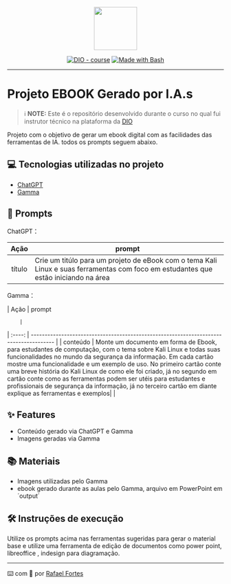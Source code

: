 <p align="center">
    <img width="100" src=".github/assets/banner.png">
</p>


<p align="center">
<a href="https://dio.me/"><img src="https://img.shields.io/badge/DIO-Course-28DA77?logo=youtube" alt="DIO - course"></a>
<a href="https://www.gnu.org/software/bash/" title="Go to Bash homepage"><img src="https://img.shields.io/badge/Prompt-Project-blue?logo=gnu-bash&amp;logoColor=white" alt="Made with Bash"></a></p>

-------


# Projeto EBOOK Gerado por I.A.s


 > ℹ️ **NOTE:** Este é o repositório desenvolvido durante o curso no qual fui instrutor técnico na plataforma da [DIO](https://dio.me)

Projeto com o objetivo de gerar um ebook digital com as facilidades das ferramentas de IA. todos os prompts
seguem abaixo.



## 💻 Tecnologias utilizadas no projeto

- [ChatGPT](https://chat.openai.com/) 
- [Gamma](https://gamma.app/)


## 🧠 Prompts


ChatGPT：

|   Ação   | prompt                                                                                                                                                                                                                                                                         |
| :------: | ------------------------------------------------------------------------------------------------------------------------------------------------------------------------------------------------------------------------------------------------------------------------------ |
|  título  | Crie um titúlo para um projeto de eBook com o tema Kali Linux e suas ferramentas com foco em estudantes que estão iniciando na área|                                                         |



Gamma：

|  Ação  | prompt                                                                                
         
        |
| :----: | -------------------------------------------------------------------------------------- |
| conteúdo | Monte um documento em forma de Ebook, para estudantes de computação, com o tema sobre Kali Linux e todas suas funcionalidades no mundo da segurança da informação. Em cada cartão mostre uma funcionalidade e um exemplo de uso. No primeiro cartão conte uma breve história do Kali Linux de como ele foi criado, já no segundo em cartão conte como as ferramentas podem ser utéis para estudantes e profissionais de segurança da informação, já no terceiro cartão em diante explique as ferramentas e exemplos|                                                         |

## ✨ Features

- Conteúdo gerado via ChatGPT e Gamma
- Imagens geradas via Gamma

## 📚 Materiais

- Imagens utilizadas pelo Gamma 
- ebook gerado durante as aulas pelo Gamma, arquivo em PowerPoint em ´output´

## 🛠️ Instruções de execução

Utilize os prompts acima nas ferramentas sugeridas para gerar o material base e utilize uma ferramenta de edição de documentos como power point, libreoffice , indesign para diagramação.

---

⌨️ com 💜 por [Rafael Fortes](https://github.com/Fortesin)
